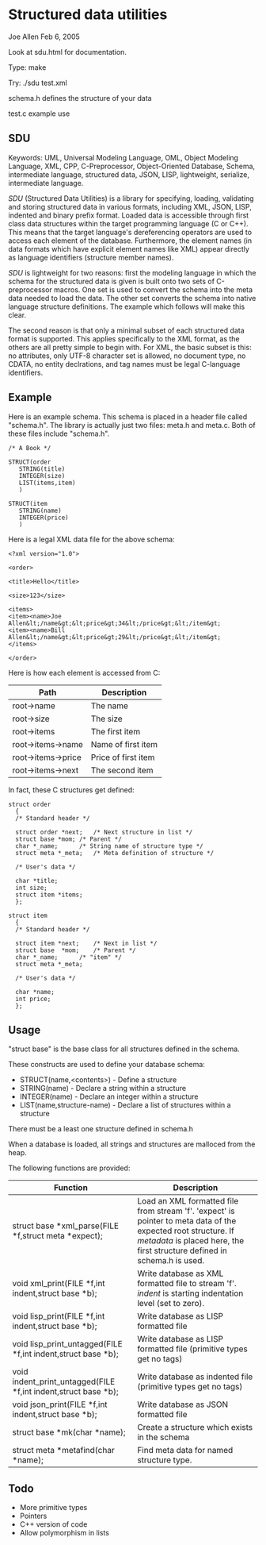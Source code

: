 
# Structured data utilities

Joe Allen
Feb 6, 2005

Look at sdu.html for documentation.

Type: make

Try: ./sdu test.xml

schema.h defines the structure of your data

test.c example use

## SDU

Keywords: UML, Universal Modeling Language, OML, Object Modeling
Language, XML, CPP, C-Preprocessor, Object-Oriented Database, Schema,
intermediate language, structured data, JSON, LISP, lightweight,
serialize, intermediate language.

_SDU_ (Structured Data Utilities) is a library for specifying,
loading, validating and storing structured data in various formats,
including XML, JSON, LISP, indented and binary prefix format.  Loaded data
is accessible through first class data structures within the target
programming language (C or C++).  This means that the target language's
dereferencing operators are used to access each element of the database. 
Furthermore, the element names (in data formats which have explicit element
names like XML) appear directly as language identifiers (structure member
names).

_SDU_ is lightweight for two reasons: first the modeling
language in which the schema for the structured data is given is built onto
two sets of C-preprocessor macros.  One set is used to convert the schema
into the meta data needed to load the data.  The other set converts the
schema into native language structure definitions.  The example which
follows will make this clear.

The second reason is that only a minimal subset of each structured data
format is supported.  This applies specifically to the XML format, as the
others are all pretty simple to begin with.  For XML, the basic subset is
this: no attributes, only UTF-8 character set is allowed, no document type,
no CDATA, no entity declrations, and tag names must be legal C-language
identifiers.

## Example

Here is an example schema.  This schema is placed in a header file called
"schema.h".  The library is actually just two files: meta.h and meta.c. 
Both of these files include "schema.h".

    /* A Book */

    STRUCT(order
       STRING(title)
       INTEGER(size)
       LIST(items,item)
       )

    STRUCT(item
       STRING(name)
       INTEGER(price)
       )

Here is a legal XML data file for the above schema:


    <?xml version="1.0">

    <order>

    <title>Hello</title>

    <size>123</size>

    <items>
    <item><name>Joe Allen&lt;/name&gt;&lt;price&gt;34&lt;/price&gt;&lt;/item&gt;
    <item><name>Bill Allen&lt;/name&gt;&lt;price&gt;29&lt;/price&gt;&lt;/item&gt;
    </items>

    </order>


Here is how each element is accessed from C:

Path               | Description
----               | -----------
root->name         | The name
root->size         | The size
root->items        | The first item
root->items->name  | Name of first item
root->items->price | Price of first item
root->items->next  | The second item


In fact, these C structures get defined:


    struct order
      {
      /* Standard header */

      struct order *next;	/* Next structure in list */
      struct base *mom;	/* Parent */
      char *_name;		/* String name of structure type */
      struct meta *_meta;	/* Meta definition of structure */

      /* User's data */

      char *title;
      int size;
      struct item *items;
      };

    struct item
      {
      /* Standard header */

      struct item *next;	/* Next in list */
      struct base  *mom;	/* Parent */
      char *_name;		/* "item" */
      struct meta *_meta;

      /* User's data */

      char *name;
      int price;
      };

## Usage

"struct base" is the base class for all structures defined in the
schema.

These constructs are used to define your database schema:


* STRUCT(name,&lt;contents&gt;) - Define a structure
* STRING(name) - Declare a string within a structure
* INTEGER(name) - Declare an integer within a structure
* LIST(name,structure-name) - Declare a list of structures within a structure

There must be a least one structure defined in schema.h

When a database is loaded, all strings and structures are malloced from the heap.

The following functions are provided:

Function                                                       | Description
--------                                                       | -----------
struct base *xml_parse(FILE *f,struct meta *expect);           | Load an XML formatted file from stream 'f'.  'expect' is pointer to meta data of the expected root structure.  If _metadata_ is placed here, the first structure defined in schema.h is used.
void xml_print(FILE *f,int indent,struct base *b);             | Write database as XML formatted file to stream 'f'.  <em>indent</em> is starting indentation level (set to zero).
void lisp_print(FILE *f,int indent,struct base *b);            | Write database as LISP formatted file
void lisp_print_untagged(FILE *f,int indent,struct base *b);   | Write database as LISP formatted file (primitive types get no tags)
void indent_print_untagged(FILE *f,int indent,struct base *b); | Write database as indented file (primitive types get no tags)</td></tr>
void json_print(FILE *f,int indent,struct base *b);            | Write database as JSON formatted file</td></tr>
struct base *mk(char *name);                                   | Create a structure which exists in the schema
struct meta *metafind(char *name);                             | Find meta data for named structure type.

## Todo

* More primitive types
* Pointers
* C++ version of code
* Allow polymorphism in lists
